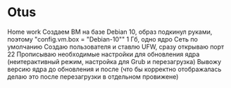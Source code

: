 # Otus
Home work
Создаем ВМ на базе Debian 10, образ подкинул руками, поэтому "config.vm.box = "Debian-10""
1 Гб, одно ядро
Сеть по умолчанию
Создаю пользователя и ставлю UFW, сразу открываю порт 22
Прописываю необходимые настройки для обновления ядра (неитерактивный режим, настройка для Grub и перезагрузка)
Вывожу версию ядра до обновления и после (что бы корректно отображалась делаю это после перезагрузки в отдельном провижене)

